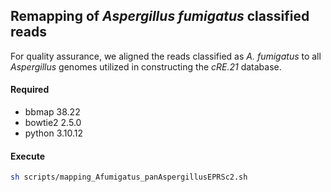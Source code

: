 ## Remapping of *Aspergillus fumigatus* classified reads

For quality assurance, we aligned the reads classified as *A. fumigatus* to all *Aspergillus* genomes utilized in constructing the *cRE.21* database. 

#### Required
- bbmap		38.22
- bowtie2  2.5.0
- python  3.10.12

#### Execute 
```bash
sh scripts/mapping_Afumigatus_panAspergillusEPRSc2.sh
```
